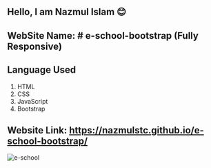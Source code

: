 ## Hello, I am Nazmul Islam 😊

## WebSite Name: # e-school-bootstrap (Fully Responsive)

## Language Used
1. HTML
2. CSS
3. JavaScript
4. Bootstrap


## Website Link: https://nazmulstc.github.io/e-school-bootstrap/

![e-school](https://user-images.githubusercontent.com/86622476/142778708-712244e2-54e2-4ca3-82b1-916405efcbc2.png)



